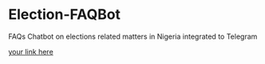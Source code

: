 # Election-FAQBot
FAQs Chatbot on elections related matters in Nigeria integrated to Telegram

[your link here](https://t.me/princessinecbot)
